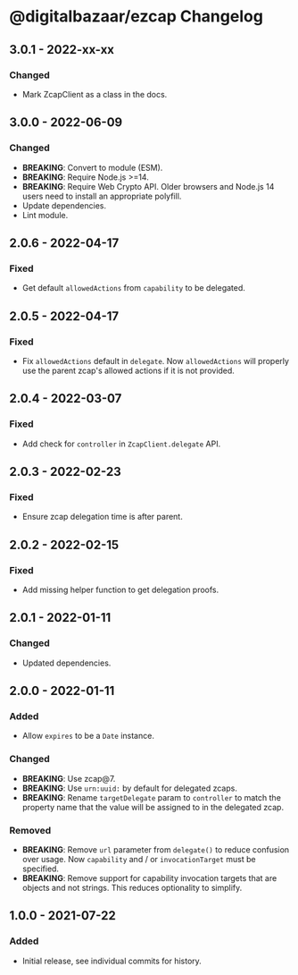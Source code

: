 # @digitalbazaar/ezcap Changelog

## 3.0.1 - 2022-xx-xx

### Changed
- Mark ZcapClient as a class in the docs.

## 3.0.0 - 2022-06-09

### Changed
- **BREAKING**: Convert to module (ESM).
- **BREAKING**: Require Node.js >=14.
- **BREAKING**: Require Web Crypto API. Older browsers and Node.js 14 users
  need to install an appropriate polyfill.
- Update dependencies.
- Lint module.

## 2.0.6 - 2022-04-17

### Fixed
- Get default `allowedActions` from `capability` to be delegated.

## 2.0.5 - 2022-04-17

### Fixed
- Fix `allowedActions` default in `delegate`. Now `allowedActions`
  will properly use the parent zcap's allowed actions if it is not
  provided.

## 2.0.4 - 2022-03-07

### Fixed
- Add check for `controller` in `ZcapClient.delegate` API.

## 2.0.3 - 2022-02-23

### Fixed
- Ensure zcap delegation time is after parent.

## 2.0.2 - 2022-02-15

### Fixed
- Add missing helper function to get delegation proofs.

## 2.0.1 - 2022-01-11

### Changed
- Updated dependencies.

## 2.0.0 - 2022-01-11

### Added
- Allow `expires` to be a `Date` instance.

### Changed
- **BREAKING**: Use zcap@7.
- **BREAKING**: Use `urn:uuid:` by default for delegated zcaps.
- **BREAKING**: Rename `targetDelegate` param to `controller` to match the
  property name that the value will be assigned to in the delegated zcap.

### Removed
- **BREAKING**: Remove `url` parameter from `delegate()` to reduce confusion
  over usage. Now `capability` and / or `invocationTarget` must be specified.
- **BREAKING**: Remove support for capability invocation targets that are
  objects and not strings. This reduces optionality to simplify.

## 1.0.0 - 2021-07-22

### Added
- Initial release, see individual commits for history.
